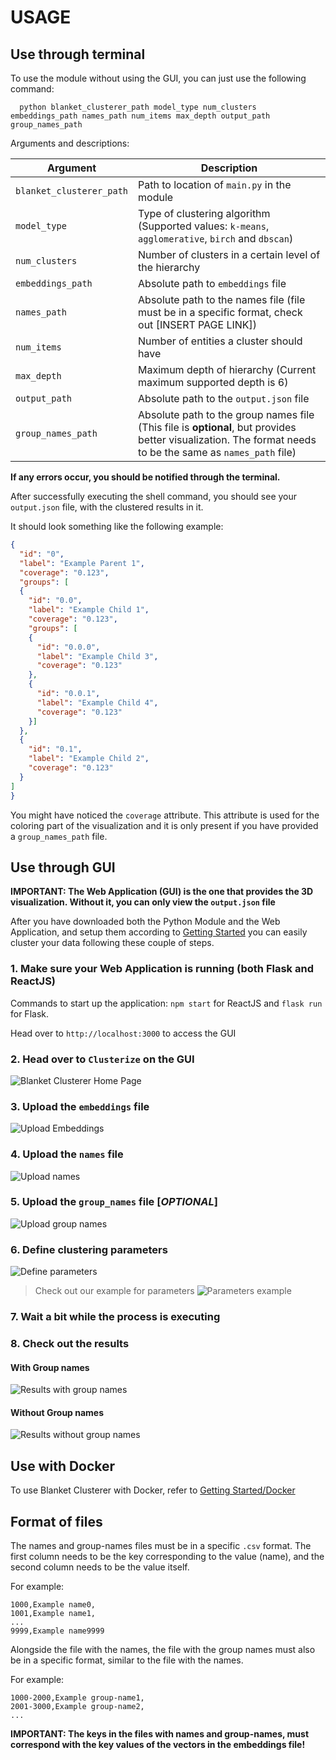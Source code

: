 # USAGE

## Use through terminal

To use the module without using the GUI, you can just use the following command:

````shell script
  python blanket_clusterer_path model_type num_clusters embeddings_path names_path num_items max_depth output_path group_names_path
````

Arguments and descriptions:
<table>
    <thead>
        <tr>
            <th>
                Argument
            </th>
            <th>
                Description
            </th>
        </tr>
    </thead>
    <tbody>
        <tr>
            <td>
                <code>blanket_clusterer_path</code>
            </td>
            <td>
                Path to location of <code>main.py</code> in the module
            </td>
        </tr>
        <tr>
            <td>
                <code>model_type</code>
            </td>
            <td>
                Type of clustering algorithm (Supported values: <code>k-means</code>, <code>agglomerative</code>, <code>birch</code> and <code>dbscan</code>)
            </td>
        </tr>
        <tr>
            <td>
                <code>num_clusters</code>
            </td>
            <td>
                Number of clusters in a certain level of the hierarchy
            </td>
        </tr>
        <tr>
            <td>
                <code>embeddings_path</code>
            </td>
            <td>
                Absolute path to <code>embeddings</code> file
            </td>
        </tr>
        <tr>
            <td>
                <code>names_path</code>
            </td>
            <td>
                Absolute path to the names file (file must be in a specific format, check out [INSERT PAGE LINK])
            </td>
        </tr>
        <tr>
            <td>
                <code>num_items</code>
            </td>
            <td>
                Number of entities a cluster should have
            </td>
        </tr>
        <tr>
            <td>
                <code>max_depth</code>
            </td>
            <td>
                Maximum depth of hierarchy (Current maximum supported depth is 6)
            </td>
        </tr>
        <tr>
            <td>
                <code>output_path</code>
            </td>
            <td>
                Absolute path to the <code>output.json</code> file 
            </td>
        </tr>      
        <tr>
            <td>
                <code>group_names_path</code>
            </td>
            <td>
                Absolute path to the group names file (This file is <strong>optional</strong>, but provides better visualization. 
                The format needs to be the same as <code>names_path</code> file)
            </td>
        </tr> 
    </tbody>
</table>

**If any errors occur, you should be notified through the terminal.**

After successfully executing the shell command, you should see your `output.json` file, with the clustered results in it.

It should look something like the following example:
```json
{
  "id": "0",
  "label": "Example Parent 1",
  "coverage": "0.123",
  "groups": [
  {
    "id": "0.0",
    "label": "Example Child 1",
    "coverage": "0.123",
    "groups": [
    {
      "id": "0.0.0",
      "label": "Example Child 3",
      "coverage": "0.123"
    },
    {
      "id": "0.0.1",
      "label": "Example Child 4",
      "coverage": "0.123"
    }]  
  },
  {
    "id": "0.1",
    "label": "Example Child 2",
    "coverage": "0.123"
  }  
]
}
```

You might have noticed the `coverage` attribute. This attribute is used for the coloring part of the visualization and it is only
present if you have provided a `group_names_path` file.

## Use through GUI

**IMPORTANT: The Web Application (GUI) is the one that provides the 3D visualization. Without it, you can only view the `output.json` file**

After you have downloaded both the Python Module and the Web Application, and setup them according to [Getting Started](/getting-started/quick-start.md) 
you can easily cluster your data following these couple of steps.

### 1. Make sure your Web Application is running (both Flask and ReactJS)

Commands to start up the application: `npm start` for ReactJS and `flask run` for Flask.

Head over to `http://localhost:3000` to access the GUI

### 2. Head over to `Clusterize` on the GUI

![Blanket Clusterer Home Page](../_images/web-application/Blanket_Clusterer_HomePage.png)

### 3. Upload the `embeddings` file

![Upload Embeddings](../_images/web-application/Blanket_Clusterer_Embeddings_Upload.png)

### 4. Upload the `names` file

![Upload names](../_images/web-application/Blanket_Clusterer_Names_Upload.png)

### 5. Upload the `group_names` file [_OPTIONAL_]

![Upload group names](../_images/web-application/Blanket_Clusterer_GroupNames_Upload.png)

### 6. Define clustering parameters

![Define parameters](../_images/web-application/Blanket_Clusterer_Parameters.png)

> Check out our example for parameters
> ![Parameters example](../_images/web-application/Blanket_Clusterer_Parameters_Example.png)

### 7. Wait a bit while the process is executing

### 8. Check out the results

#### With Group names

![Results with group names](../_images/web-application/Blanket_Clusterer_Results_GroupNames.jpg)

#### Without Group names

![Results without group names](../_images/web-application/Blanket_Clusterer_Results_NoGroupNames.png)

## Use with Docker

To use Blanket Clusterer with Docker, refer to [Getting Started/Docker](/getting-started/docker.md)

## Format of files

The names and group-names files must be in a specific `.csv` format. The first column needs to be the key corresponding
to the value (name), and the second column needs to be the value itself.

For example:

```csv
1000,Example name0,
1001,Example name1,
...
9999,Example name9999
```

Alongside the file with the names, the file with the group names must also be in a specific format, similar to the file with the names.

For example:

```csv
1000-2000,Example group-name1,
2001-3000,Example group-name2,
...
```

**IMPORTANT: The keys in the files with names and group-names, must correspond with the key values of the vectors in the
embeddings file!**